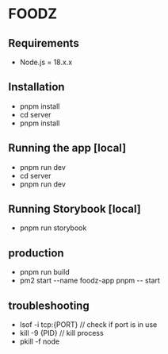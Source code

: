 # FOODZ

## Requirements
* Node.js = 18.x.x

## Installation
* pnpm install
* cd server
* pnpm install

## Running the app [local]
* pnpm run dev
* cd server
* pnpm run dev

## Running Storybook [local]
* pnpm run storybook


## production
* pnpm run build
* pm2 start --name foodz-app pnpm -- start

## troubleshooting
* lsof -i tcp:{PORT} // check if port is in use
* kill -9 {PID} // kill process
* pkill -f node